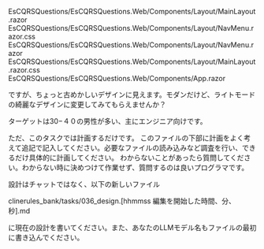 EsCQRSQuestions/EsCQRSQuestions.Web/Components/Layout/MainLayout.razor
EsCQRSQuestions/EsCQRSQuestions.Web/Components/Layout/NavMenu.razor.css
EsCQRSQuestions/EsCQRSQuestions.Web/Components/Layout/NavMenu.razor
EsCQRSQuestions/EsCQRSQuestions.Web/Components/Layout/MainLayout.razor.css
EsCQRSQuestions/EsCQRSQuestions.Web/Components/App.razor

ですが、ちょっと古めかしいデザインに見えます。モダンだけど、ライトモードの綺麗なデザインに変更してみてもらえませんか？

ターゲットは30−４０の男性が多い、主にエンジニア向けです。

ただ、このタスクでは計画するだけです。
このファイルの下部に計画をよく考えて追記で記入してください。必要なファイルの読み込みなど調査を行い、できるだけ具体的に計画してください。
わからないことがあったら質問してください。わからない時に決めつけて作業せず、質問するのは良いプログラマです。

設計はチャットではなく、以下の新しいファイル

clinerules_bank/tasks/036_design.[hhmmss 編集を開始した時間、分、秒].md

に現在の設計を書いてください。また、あなたのLLMモデル名もファイルの最初に書き込んでください。
